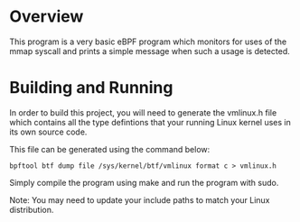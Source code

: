 # Overview

This program is a very basic eBPF program which monitors for uses of the mmap syscall and prints a simple message when such a usage is detected.

# Building and Running

In order to build this project, you will need to generate the vmlinux.h file which contains all the type defintions that your running Linux kernel uses in its own source code.

This file can be generated using the command below:

```
bpftool btf dump file /sys/kernel/btf/vmlinux format c > vmlinux.h
```

Simply compile the program using make and run the program with sudo.

Note: You may need to update your include paths to match your Linux distribution.
